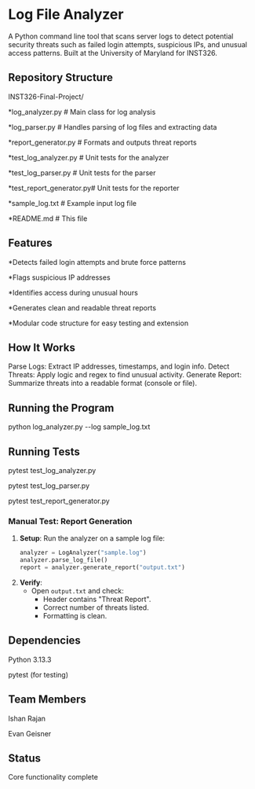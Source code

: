 # Log File Analyzer

A Python command line tool that scans server logs to detect potential security threats such as failed login attempts, suspicious IPs, and unusual access patterns. Built at the University of Maryland for INST326.

## Repository Structure

INST326-Final-Project/

*log_analyzer.py         # Main class for log analysis

*log_parser.py           # Handles parsing of log files and extracting data

*report_generator.py     # Formats and outputs threat reports

*test_log_analyzer.py    # Unit tests for the analyzer

*test_log_parser.py      # Unit tests for the parser

*test_report_generator.py# Unit tests for the reporter

*sample_log.txt          # Example input log file

*README.md               # This file

## Features

*Detects failed login attempts and brute force patterns

*Flags suspicious IP addresses

*Identifies access during unusual hours

*Generates clean and readable threat reports

*Modular code structure for easy testing and extension

## How It Works

Parse Logs: Extract IP addresses, timestamps, and login info.
Detect Threats: Apply logic and regex to find unusual activity.
Generate Report: Summarize threats into a readable format (console or file).

## Running the Program
python log_analyzer.py --log sample_log.txt

## Running Tests

pytest test_log_analyzer.py

pytest test_log_parser.py

pytest test_report_generator.py

### Manual Test: Report Generation
1. **Setup**: Run the analyzer on a sample log file:
   ```python
   analyzer = LogAnalyzer("sample.log")
   analyzer.parse_log_file()
   report = analyzer.generate_report("output.txt")
   ```
2. **Verify**:  
   - Open `output.txt` and check:  
     - Header contains "Threat Report".  
     - Correct number of threats listed.  
     - Formatting is clean.  

## Dependencies

Python 3.13.3

pytest (for testing)

## Team Members

Ishan Rajan

Evan Geisner

## Status

Core functionality complete
